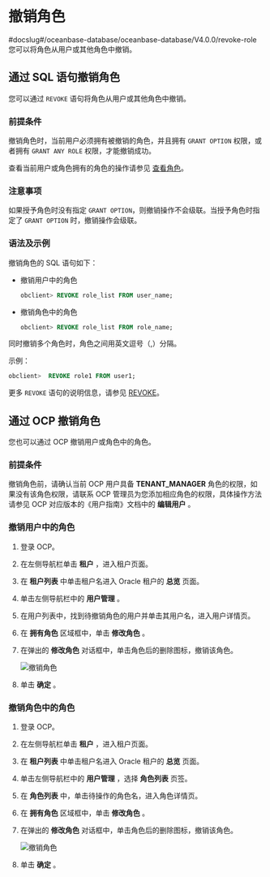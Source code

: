 # 撤销角色

#docslug#/oceanbase-database/oceanbase-database/V4.0.0/revoke-role
您可以将角色从用户或其他角色中撤销。

## 通过 SQL 语句撤销角色

您可以通过 `REVOKE` 语句将角色从用户或其他角色中撤销。

### 前提条件

撤销角色时，当前用户必须拥有被撤销的角色，并且拥有 `GRANT OPTION` 权限，或者拥有 `GRANT ANY ROLE` 权限，才能撤销成功。

查看当前用户或角色拥有的角色的操作请参见 [查看角色](../9.manage-roles/6.view-roles.md)。

### 注意事项

如果授予角色时没有指定 `GRANT OPTION`，则撤销操作不会级联。当授予角色时指定了 `GRANT OPTION` 时，撤销操作会级联。

### 语法及示例

撤销角色的 SQL 语句如下：

* 撤销用户中的角色

  ```sql
  obclient> REVOKE role_list FROM user_name;
  ```

* 撤销角色中的角色

  ```sql
  obclient> REVOKE role_list FROM role_name;
  ```

同时撤销多个角色时，角色之间用英文逗号（,）分隔。

示例：

```sql
obclient>  REVOKE role1 FROM user1;
```

更多 `REVOKE` 语句的说明信息，请参见 [REVOKE](../../../../../../4.development-guide-refactoring-1/6.sql-syntax/3.common-tenant-oracle-mode/9.sql-statement-1/3.DCL/9.REVOKE-1.md)。

## 通过 OCP 撤销角色

您也可以通过 OCP 撤销用户或角色中的角色。

### 前提条件

撤销角色前，请确认当前 OCP 用户具备 **TENANT_MANAGER** 角色的权限，如果没有该角色权限，请联系 OCP 管理员为您添加相应角色的权限，具体操作方法请参见 OCP 对应版本的《用户指南》文档中的 **编辑用户** 。

### 撤销用户中的角色

1. 登录 OCP。

2. 在左侧导航栏单击 **租户** ，进入租户页面。

3. 在 **租户列表** 中单击租户名进入 Oracle 租户的 **总览** 页面。

4. 单击左侧导航栏中的 **用户管理** 。

5. 在用户列表中，找到待撤销角色的用户并单击其用户名，进入用户详情页。

6. 在 **拥有角色** 区域框中，单击 **修改角色** 。

7. 在弹出的 **修改角色** 对话框中，单击角色后的删除图标，撤销该角色。

   ![撤销角色](https://help-static-aliyun-doc.aliyuncs.com/assets/img/zh-CN/9440659361/p342479.png)

8. 单击 **确定** 。

### 撤销角色中的角色

1. 登录 OCP。

2. 在左侧导航栏单击 **租户** ，进入租户页面。

3. 在 **租户列表** 中单击租户名进入 Oracle 租户的 **总览** 页面。

4. 单击左侧导航栏中的 **用户管理** ，选择 **角色列表** 页签。

5. 在 **角色列表** 中，单击待操作的角色名，进入角色详情页。

6. 在 **拥有角色** 区域框中，单击 **修改角色** 。

7. 在弹出的 **修改角色** 对话框中，单击角色后的删除图标，撤销该角色。

   ![撤销角色](https://help-static-aliyun-doc.aliyuncs.com/assets/img/zh-CN/9440659361/p342466.png)

8. 单击 **确定** 。
